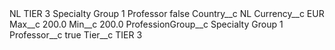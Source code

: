 <?xml version="1.0" encoding="UTF-8"?>
<CustomMetadata xmlns="http://soap.sforce.com/2006/04/metadata" xmlns:xsi="http://www.w3.org/2001/XMLSchema-instance" xmlns:xsd="http://www.w3.org/2001/XMLSchema">
    <label>NL TIER 3 Specialty Group 1 Professor</label>
    <protected>false</protected>
    <values>
        <field>Country__c</field>
        <value xsi:type="xsd:string">NL</value>
    </values>
    <values>
        <field>Currency__c</field>
        <value xsi:type="xsd:string">EUR</value>
    </values>
    <values>
        <field>Max__c</field>
        <value xsi:type="xsd:double">200.0</value>
    </values>
    <values>
        <field>Min__c</field>
        <value xsi:type="xsd:double">200.0</value>
    </values>
    <values>
        <field>ProfessionGroup__c</field>
        <value xsi:type="xsd:string">Specialty Group 1</value>
    </values>
    <values>
        <field>Professor__c</field>
        <value xsi:type="xsd:boolean">true</value>
    </values>
    <values>
        <field>Tier__c</field>
        <value xsi:type="xsd:string">TIER 3</value>
    </values>
</CustomMetadata>
